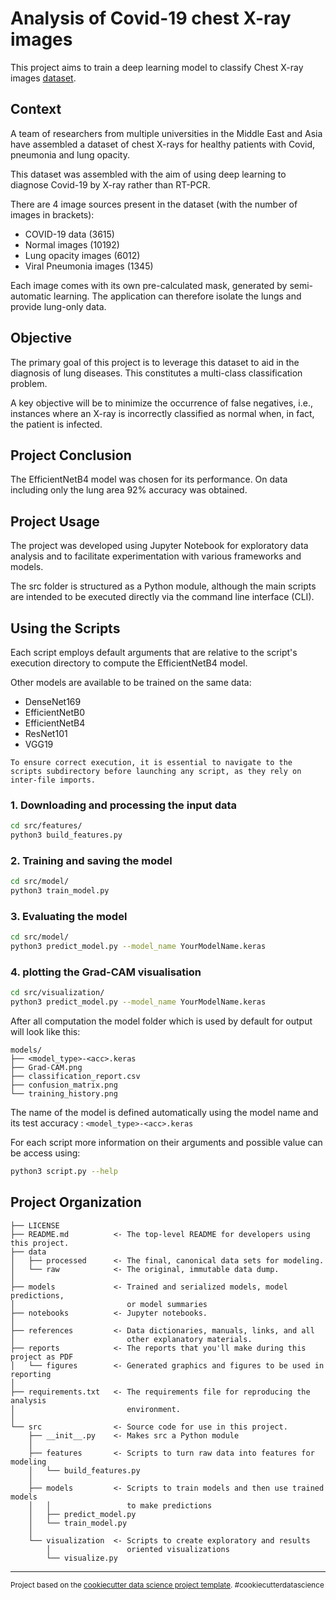 Analysis of Covid-19 chest X-ray images
=======================================

This project aims to train a deep learning model to classify Chest X-ray images [dataset](https://www.kaggle.com/datasets/tawsifurrahman/covid19-radiography-database).

## Context

A team of researchers from multiple universities in the Middle East and Asia have assembled a dataset of chest X-rays for healthy patients with Covid, pneumonia and lung opacity.

This dataset was assembled with the aim of using deep learning to diagnose Covid-19 by X-ray rather than RT-PCR.

There are 4 image sources present in the dataset (with the number of images in brackets):
- COVID-19 data (3615)
- Normal images (10192)
- Lung opacity images (6012)
- Viral Pneumonia images (1345)

Each image comes with its own pre-calculated mask, generated by semi-automatic learning.
The application can therefore isolate the lungs and provide lung-only data.

## Objective

The primary goal of this project is to leverage this dataset to aid in the diagnosis of lung diseases. This constitutes a multi-class classification problem.

A key objective will be to minimize the occurrence of false negatives, i.e., instances where an X-ray is incorrectly classified as normal when, in fact, the patient is infected.

## Project Conclusion

The EfficientNetB4 model was chosen for its performance. On data including only the lung area 92% accuracy was obtained.

## Project Usage

The project was developed using Jupyter Notebook for exploratory data analysis and to facilitate experimentation with various frameworks and models.

The src folder is structured as a Python module, although the main scripts are intended to be executed directly via the command line interface (CLI).

## Using the Scripts

Each script employs default arguments that are relative to the script's execution directory to compute the EfficientNetB4 model.

Other models are available to be trained on the same data:

- DenseNet169
- EfficientNetB0
- EfficientNetB4
- ResNet101
- VGG19

`To ensure correct execution, it is essential to navigate to the scripts subdirectory before launching any script, as they rely on inter-file imports.`

### 1. Downloading and processing the input data

```bash
cd src/features/
python3 build_features.py 
```

### 2. Training and saving the model

```bash
cd src/model/
python3 train_model.py 
```

### 3. Evaluating the model

```bash
cd src/model/
python3 predict_model.py --model_name YourModelName.keras
```

### 4. plotting the Grad-CAM visualisation

```bash
cd src/visualization/
python3 predict_model.py --model_name YourModelName.keras
```

After all computation the model folder which is used by default for output will look like this:

    models/
    ├── <model_type>-<acc>.keras
    ├── Grad-CAM.png
    ├── classification_report.csv
    ├── confusion_matrix.png
    └── training_history.png

The name of the model is defined automatically using the model name and its test accuracy : `<model_type>-<acc>.keras`

For each script more information on their arguments and possible value can be access using:

```bash
python3 script.py --help
```

## Project Organization

    ├── LICENSE
    ├── README.md          <- The top-level README for developers using this project.
    ├── data
    │   ├── processed      <- The final, canonical data sets for modeling.
    │   └── raw            <- The original, immutable data dump.
    │
    ├── models             <- Trained and serialized models, model predictions,
    │                         or model summaries
    ├── notebooks          <- Jupyter notebooks.
    │
    ├── references         <- Data dictionaries, manuals, links, and all 
    │                         other explanatory materials.
    ├── reports            <- The reports that you'll make during this project as PDF
    │   └── figures        <- Generated graphics and figures to be used in reporting
    │
    ├── requirements.txt   <- The requirements file for reproducing the analysis
    │                         environment.
    │
    └── src                <- Source code for use in this project.
        ├── __init__.py    <- Makes src a Python module
        │
        ├── features       <- Scripts to turn raw data into features for modeling
        │   └── build_features.py
        │
        ├── models         <- Scripts to train models and then use trained models
        │   │                 to make predictions
        │   ├── predict_model.py
        │   └── train_model.py
        │
        └── visualization  <- Scripts to create exploratory and results
            │                 oriented visualizations
            └── visualize.py

--------

<p><small>Project based on the <a target="_blank" href="https://drivendata.github.io/cookiecutter-data-science/">cookiecutter data science project template</a>. #cookiecutterdatascience</small></p>
